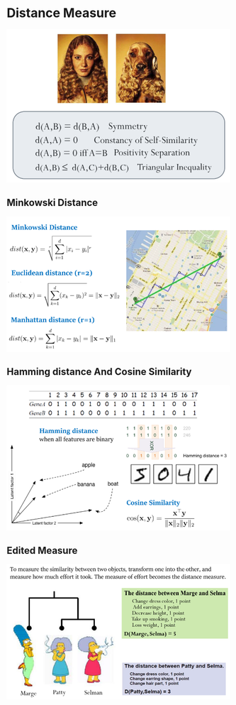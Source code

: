 # Distance Measure #

![](images/ml/20180330235106.png)

## Minkowski Distance ##

![](images/ml/20180330235214.png)

## Hamming distance And Cosine Similarity ##

![](images/ml/20180330235339.png)

## Edited Measure ##

![](images/ml/20180330235441.png)







